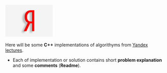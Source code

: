 <img src="Readme_info/logo.jpg" alt="drawing" width="150"/>

Here will be some **C++** implementations of algorithyms from [Yandex lectures](https://www.youtube.com/playlist?list=PL6Wui14DvQPySdPv5NUqV3i8sDbHkCKC5). 

* Each of implementation or solution contains short **problem explanation** and some **comments** (**Readme**).
